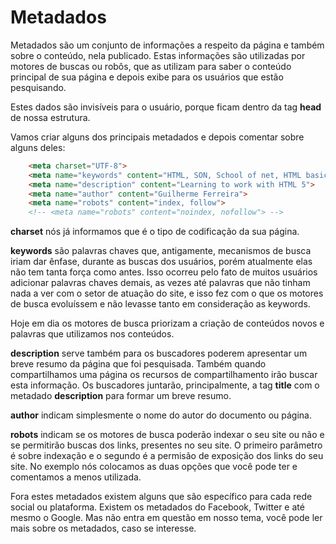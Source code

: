 # Metadados

Metadados são um conjunto de informações a respeito da página e também sobre o conteúdo, nela publicado. Estas informações são utilizadas por motores de buscas ou robôs, que as utilizam para saber o conteúdo principal de sua página e depois exibe para os usuários que estão pesquisando.

Estes dados são invisíveis para o usuário, porque ficam dentro da tag **head** de nossa estrutura.

Vamos criar alguns dos principais metadados e depois comentar sobre alguns deles:

```html
    <meta charset="UTF-8">
    <meta name="keywords" content="HTML, SON, School of net, HTML basic">
    <meta name="description" content="Learning to work with HTML 5">
    <meta name="author" content="Guilherme Ferreira">
    <meta name="robots" content="index, follow">
    <!-- <meta name="robots" content="noindex, nofollow"> -->
```

**charset** nós já informamos que é o tipo de codificação da sua página.

**keywords** são palavras chaves que, antigamente, mecanismos de busca iriam dar ênfase, durante as buscas dos usuários, porém atualmente elas não tem tanta força como antes. Isso ocorreu pelo fato de muitos usuários adicionar palavras chaves demais, as vezes até palavras que não tinham nada a ver com o setor de atuação do site, e isso fez com o que os motores de busca evoluíssem e não levasse tanto em consideração as keywords.

Hoje em dia os motores de busca priorizam a criação de conteúdos novos e palavras que utilizamos nos conteúdos.

**description** serve também para os buscadores poderem apresentar um breve resumo da página que foi pesquisada. Também quando compartilhamos uma página os recursos de compartilhamento irão buscar esta informação. Os buscadores juntarão, principalmente, a tag **title** com o metadado **description** para formar um breve resumo.

**author** indicam simplesmente o nome do autor do documento ou página.

**robots** indicam se os motores de busca poderão indexar o seu site ou não e se permitirão buscas dos links, presentes no seu site. O primeiro parâmetro é sobre indexação e o segundo é a permisão de exposição dos links do seu site. No exemplo nós colocamos as duas opções que você pode ter e comentamos a menos utilizada.

Fora estes metadados existem alguns que são específico para cada rede social ou plataforma. Existem os metadados do Facebook, Twitter e até mesmo o Google. Mas não entra em questão em nosso tema, você pode ler mais sobre os metadados, caso se interesse.